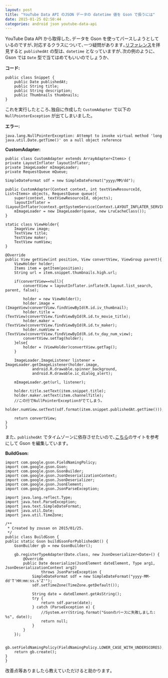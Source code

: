 ```yaml
---
layout: post
title: "YouTube Data API のJSON データの datetime 値を Gson で扱うには"
date: 2015-01-25 02:50:44
categories: android json youtube-data-api
---
```

<p>YouTube Data API から取得した､データを Gson を使ってパースしようとしているのですが､対応するクラスについて､一つ疑問があります｡<a href="https://developers.google.com/youtube/v3/docs/search?hl=ja#resource" rel="nofollow">リファレンス</a>を拝見すると <code>publishedAt</code> の型は､ <code>datetime</code> となっていますが､次の例のように､ Gson では <code>Date</code> 型で当てはめてもいいのでしょうか､</p>

<p><strong>コード:</strong></p>

<pre class="lang-java prettyprint-override"><code>public class Snippet {
    public Date publishedAt;
    public String title;
    public String description;
    public Thumbnails thumbnails;
}
</code></pre>

<p>これを実行したところ､独自に作成した <code>CustomAdapter</code> で以下の <code>NullPointerException</code> が出てしまいました｡</p>

<p><strong>エラー:</strong></p>

<pre class="lang-none prettyprint-override"><code>java.lang.NullPointerException: Attempt to invoke virtual method 'long java.util.Date.getTime()' on a null object reference
</code></pre>

<p><strong>CustomAdapter:</strong></p>

<pre class="lang-java prettyprint-override"><code>public class CustomAdapter extends ArrayAdapter&lt;Items&gt; {
private LayoutInflater layoutInflater;
private ImageLoader mImageLoader;
private RequestQueue mQueue;

SimpleDateFormat sdf = new SimpleDateFormat("yyyy/MM/dd");

public CustomAdapter(Context context, int textViewResourceId, List&lt;Items&gt; objects, RequestQueue queue){
    super(context, textViewResourceId, objects);
    layoutInflater = (LayoutInflater)context.getSystemService(Context.LAYOUT_INFLATER_SERVICE);
    mImageLoader = new ImageLoader(queue, new LruCacheClass());
}

static class ViewHolder{
    ImageView image;
    TextView title;
    TextView maker;
    TextView numView;
}

@Override
public View getView(int position, View convertView, ViewGroup parent){
    ViewHolder holder;
    Items item = getItem(position);
    String url = item.snippet.thumbnails.high.url;

    if(convertView==null){
        convertView = layoutInflater.inflate(R.layout.list_search, parent, false);

        holder = new ViewHolder();
        holder.image = (ImageView)convertView.findViewById(R.id.iv_thumbnail);
        holder.title = (TextView)convertView.findViewById(R.id.tv_movie_title);
        holder.maker = (TextView)convertView.findViewById(R.id.tv_maker);
        holder.numView = (TextView)convertView.findViewById(R.id.tv_day_num_view);
        convertView.setTag(holder);
    }else{
        holder = (ViewHolder)convertView.getTag();
    }

    ImageLoader.ImageListener listener = ImageLoader.getImageListener(holder.image,
            android.R.drawable.spinner_background,
            android.R.drawable.ic_dialog_alert);

    mImageLoader.get(url, listener);

    holder.title.setText(item.snippet.title);
    holder.maker.setText(item.channelTitle);
    //この行でNullPointerExceptionがでてしまう｡
    holder.numView.setText(sdf.format(item.snippet.publishedAt.getTime()));

    return convertView;
}
}
</code></pre>

<p>また､ <code>publishedAt</code> でタイムゾーンに依存させたいので､<a href="http://www30304u.sakura.ne.jp/blog/?p=2577" rel="nofollow">こちら</a>のサイトを参考にして Gson を編集しています｡</p>

<p><strong>BuildGson:</strong></p>

<pre class="lang-java prettyprint-override"><code>import com.google.gson.FieldNamingPolicy;
import com.google.gson.Gson;
import com.google.gson.GsonBuilder;
import com.google.gson.JsonDeserializationContext;
import com.google.gson.JsonDeserializer;
import com.google.gson.JsonElement;
import com.google.gson.JsonParseException;

import java.lang.reflect.Type;
import java.text.ParseException;
import java.text.SimpleDateFormat;
import java.util.Date;
import java.util.TimeZone;

/**
 * Created by zousan on 2015/01/25.
 */
public class BuildGson {
public static Gson buildGsonForPublishedAt() {
    GsonBuilder gb = new GsonBuilder();

    gb.registerTypeAdapter(Date.class, new JsonDeserializer&lt;Date&gt;() {
        @Override
        public Date deserialize(JsonElement dateElement, Type arg1, JsonDeserializationContext arg2)
                throws JsonParseException {
            SimpleDateFormat sdf = new SimpleDateFormat("yyyy-MM-dd'T'HH:mm:ss.s'Z'");
            sdf.setTimeZone(TimeZone.getDefault());

            String date = dateElement.getAsString();
            try {
                return sdf.parse(date);
            } catch (ParseException e) {
                //System.err(String.format("Gsonのパースに失敗しました: %s", date));
                return null;
            }
        }
    });

    gb.setFieldNamingPolicy(FieldNamingPolicy.LOWER_CASE_WITH_UNDERSCORES);
    return gb.create();
}
}
</code></pre>

<p>改善点等ありましたら教えていただけると助かります｡</p>
